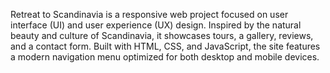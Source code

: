 Retreat to Scandinavia is a responsive web project focused on user interface (UI) and user experience (UX) design. Inspired by the natural beauty and culture of Scandinavia, it showcases tours, a gallery, reviews, and a contact form. Built with HTML, CSS, and JavaScript, the site features a modern navigation menu optimized for both desktop and mobile devices.
